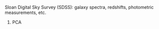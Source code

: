 Sloan Digital Sky Survey (SDSS): galaxy spectra, redshifts, photometric measurements, etc. 

1. PCA 